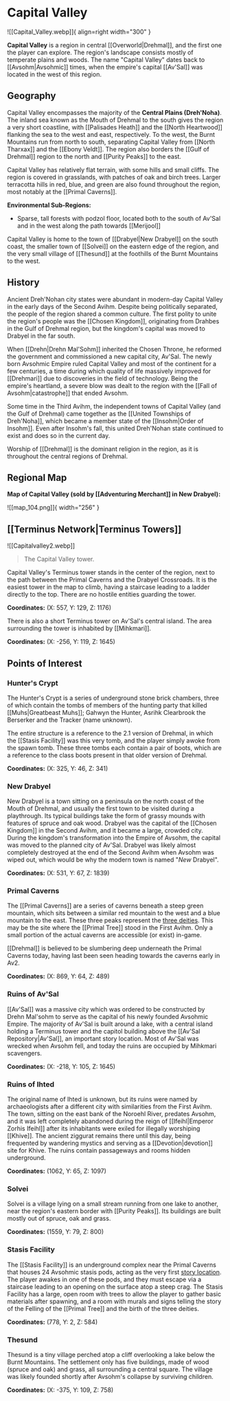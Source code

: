 # Capital Valley

![[Capital_Valley.webp]]{ align=right width="300" }

**Capital Valley** is a region in central [[Overworld|Drehmal]], and the first one the player can explore. The region's landscape consists mostly of temperate plains and woods. The name "Capital Valley" dates back to [[Avsohm|Avsohmic]] times, when the empire's capital [[Av'Sal]] was located in the west of this region. 

## Geography

Capital Valley encompasses the majority of the **Central Plains (Dreh'Noha)**. The inland sea known as the Mouth of Drehmal to the south gives the region a very short coastline, with [[Palisades Heath]] and the [[North Heartwood]] flanking the sea to the west and east, respectively. To the west, the Burnt Mountains run from north to south, separating Capital Valley from [[North Tharxax]] and the [[Ebony Veldt]]. The region also borders the [[Gulf of Drehmal]] region to the north and [[Purity Peaks]] to the east.

Capital Valley has relatively flat terrain, with some hills and small cliffs. The region is covered in grasslands, with patches of oak and birch trees. Larger terracotta hills in red, blue, and green are also found throughout the region, most notably at the [[Primal Caverns]]. 

**Environmental Sub-Regions:** <br>
- Sparse, tall forests with podzol floor, located both to the south of Av'Sal and in the west along the path towards [[Merijool]]

Capital Valley is home to the town of [[Drabyel|New Drabyel]] on the south coast, the smaller town of [[Solvei]] on the eastern edge of the region, and the very small village of [[Thesund]] at the foothills of the Burnt Mountains to the west. 

## History

Ancient Dreh'Nohan city states were abundant in modern-day Capital Valley in the early days of the Second Avihm. Despite being politically separated, the people of the region shared a common culture. The first polity to unite the region's people was the [[Chosen Kingdom]], originating from Drahbes in the Gulf of Drehmal region, but the kingdom's capital was moved to Drabyel in the far south. 

When [[Drehn|Drehn Mal'Sohm]] inherited the Chosen Throne, he reformed the government and commissioned a new capital city, Av'Sal. The newly born Avsohmic Empire ruled Capital Valley and most of the continent for a few centuries, a time during which quality of life massively improved for [[Drehmari]] due to discoveries in the field of technology. Being the empire's heartland, a severe blow was dealt to the region with the [[Fall of Avsohm|catastrophe]] that ended Avsohm.

Some time in the Third Avihm, the independent towns of Capital Valley (and the Gulf of Drehmal) came together as the [[United Townships of Dreh'Noha]], which became a member state of the [[Insohm|Order of Insohm]]. Even after Insohm's fall, this united Dreh'Nohan state continued to exist and does so in the current day.

Worship of [[Drehmal]] is the dominant religion in the region, as it is throughout the central regions of Drehmal.

## Regional Map

**Map of Capital Valley (sold by [[Adventuring Merchant]] in New Drabyel):**

![[map_104.png]]{ width="256" }

## [[Terminus Network|Terminus Towers]]

![[Capitalvalley2.webp]]
> The Capital Valley tower.

Capital Valley's Terminus tower stands in the center of the region, next to the path between the Primal Caverns and the Drabyel Crossroads. It is the easiest tower in the map to climb, having a staircase leading to a ladder directly to the top. There are no hostile entities guarding the tower.

**Coordinates:** (X: 557, Y: 129, Z: 1176)

There is also a short Terminus tower on Av'Sal's central island. The area surrounding the tower is inhabited by [[Mihkmari]].

**Coordinates:** (X: -256, Y: 119, Z: 1645)

## Points of Interest

### Hunter's Crypt

The Hunter's Crypt is a series of underground stone brick chambers, three of which contain the tombs of members of the hunting party that killed [[Muhs|Greatbeast Muhs]]; Gahwyn the Hunter, Asrihk Clearbrook the Berserker and the Tracker (name unknown). 

The entire structure is a reference to the 2.1 version of Drehmal, in which the [[Stasis Facility]] was this very tomb, and the player simply awoke from the spawn tomb. These three tombs each contain a pair of boots, which are a reference to the class boots present in that older version of Drehmal.

**Coordinates:** (X: 325, Y: 46, Z: 341)

###  New Drabyel

New Drabyel is a town sitting on a peninsula on the north coast of the Mouth of Drehmal, and usually the first town to be visited during a playthrough. Its typical buildings take the form of grassy mounds with features of spruce and oak wood. Drabyel was the capital of the [[Chosen Kingdom]] in the Second Avihm, and it became a large, crowded city. During the kingdom's transformation into the Empire of Avsohm, the capital was moved to the planned city of Av'Sal. Drabyel was likely almost completely destroyed at the end of the Second Avihm when Avsohm was wiped out, which would be why the modern town is named "*New* Drabyel".

**Coordinates:** (X: 531, Y: 67, Z: 1839)

### Primal Caverns

The [[Primal Caverns]] are a series of caverns beneath a steep green mountain, which sits between a similar red mountain to the west and a blue mountain to the east. These three peaks represent the [three deities](/Lore/Higher_Beings/Deities/). This may be the site where the [[Primal Tree]] stood in the First Avihm. Only a small portion of the actual caverns are accessible (or exist) in-game.

[[Drehmal]] is believed to be slumbering deep underneath the Primal Caverns today, having last been seen heading towards the caverns early in Av2.

**Coordinates:** (X: 869, Y: 64, Z: 489)

### Ruins of Av'Sal

[[Av'Sal]] was a massive city which was ordered to be constructed by Drehn Mal'sohm to serve as the capital of his newly founded Avsohmic Empire. The majority of Av'Sal is built around a lake, with a central island holding a Terminus tower and the capitol building above the [[Av'Sal Repository|Av'Sal]], an important story location. Most of Av'Sal was wrecked when Avsohm fell, and today the ruins are occupied by Mihkmari scavengers.

**Coordinates:** (X: -218, Y: 105, Z: 1645)

### Ruins of Ihted

The original name of Ihted is unknown, but its ruins were named by archaeologists after a different city with similarities from the First Avihm. The town, sitting on the east bank of the Noroehl River, predates Avsohm, and it was left completely abandoned during the reign of [[Ifeihl|Emperor Zorhis Ifeihl]] after its inhabitants were exiled for illegally worshiping [[Khive]]. The ancient ziggurat remains there until this day, being frequented by wandering mystics and serving as a [[Devotion|devotion]] site for Khive. The ruins contain passageways and rooms hidden underground.

**Coordinates:** (1062, Y: 65, Z: 1097)

### Solvei

Solvei is a village lying on a small stream running from one lake to another, near the region's eastern border with [[Purity Peaks]]. Its buildings are built mostly out of spruce, oak and grass.

**Coordinates:** (1559, Y: 79, Z: 800)

### Stasis Facility

The [[Stasis Facility]] is an underground complex near the Primal Caverns that houses 24 Avsohmic stasis pods, acting as the very first [story location](/Story_and_Features/Story_Locations/). The player awakes in one of these pods, and they must escape via a staircase leading to an opening on the surface atop a steep crag. The Stasis Facility has a large, open room with trees to allow the player to gather basic materials after spawning, and a room with murals and signs telling the story of the Felling of the [[Primal Tree]] and the birth of the three deities.

**Coordinates:** (778, Y: 2, Z: 584)

### Thesund

Thesund is a tiny village perched atop a cliff overlooking a lake below the Burnt Mountains. The settlement only has five buildings, made of wood (spruce and oak) and grass, all surrounding a central square. The village was likely founded shortly after Avsohm's collapse by surviving children.

**Coordinates:** (X: -375, Y: 109, Z: 758)
